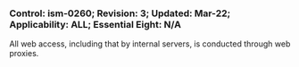 ### Control: ism-0260; Revision: 3; Updated: Mar-22; Applicability: ALL; Essential Eight: N/A
<p>All web access, including that by internal servers, is conducted through web proxies.</p>